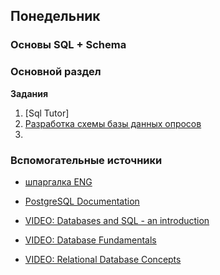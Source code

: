 ## Понедельник

### Основы SQL + Schema 
### Основной раздел

**Задания**
1. [Sql Tutor]
2. [Разработка схемы базы данных опросов](../../../../voting-result)
3. 



### Вспомогательные источники

- [шпаргалка ENG](http://files.zeroturnaround.com/pdf/zt_sql_cheat_sheet.pdf)
- [PostgreSQL Documentation](https://www.postgresql.org/docs/)

- [VIDEO: Databases and SQL - an introduction](http://www.youtube.com/watch?v=SVV7HjKmFY4)
- [VIDEO: Database Fundamentals](http://www.youtube.com/watch?v=xNJZYX6tpWU)
- [VIDEO: Relational Database Concepts](https://www.youtube.com/watch?v=NvrpuBAMddw)
